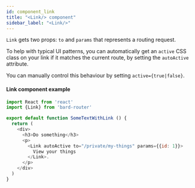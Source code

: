 ```yaml
---
id: component_link
title: "<Link/> component"
sidebar_label: "<Link/>"
---
```


`Link` gets two props: `to` and `params` that represents a routing request.

To help with typical UI patterns, you can automatically get an `active` CSS class on your link if it matches the current route, by setting the `autoActive` attribute.

You can manually control this behaviour by setting `active={true|false}`.

#### Link component example
```js
import React from 'react'
import {Link} from 'bard-router'

export default function SomeTextWithLink () {
  return (
    <div>
      <h3>Do something</h3>
      <p>
        <Link autoActive to="/private/my-things" params={{id: 1}}>
          View your things
        </Link>.
      </p>
    </div>
  )
}
```
